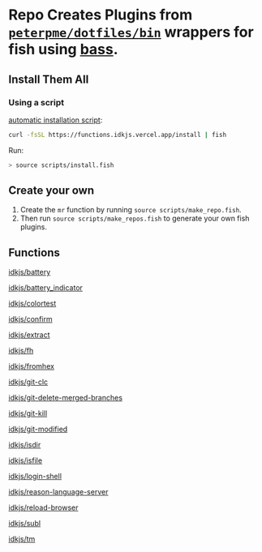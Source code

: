 # Repo Creates Plugins from [`peterpme/dotfiles/bin`](https://github.com/peterpme/dotfiles/bin) wrappers for fish using [bass](https://github.com/edc/bass).

## Install Them All

### Using a script

[automatic installation script](./scripts/install.fish):

```bash
curl -fsSL https://functions.idkjs.vercel.app/install | fish
```

Run:

```bash
> source scripts/install.fish
```

## Create your own

1. Create the `mr` function by running `source scripts/make_repo.fish`.
2. Then run `source scripts/make_repos.fish` to generate your own fish plugins.


## Functions

[idkjs/battery](https://github.com/idkjs/battery)

[idkjs/battery_indicator](https://github.com/idkjs/battery_indicator)

[idkjs/colortest](https://github.com/idkjs/colortest)

[idkjs/confirm](https://github.com/idkjs/confirm)

[idkjs/extract](https://github.com/idkjs/extract)

[idkjs/fh](https://github.com/idkjs/fh)

[idkjs/fromhex](https://github.com/idkjs/fromhex)

[idkjs/git-clc](https://github.com/idkjs/git-clc)

[idkjs/git-delete-merged-branches](https://github.com/idkjs/git-delete-merged-branches)

[idkjs/git-kill](https://github.com/idkjs/git-kill)

[idkjs/git-modified](https://github.com/idkjs/git-modified)

[idkjs/isdir](https://github.com/idkjs/isdir)

[idkjs/isfile](https://github.com/idkjs/isfile)

[idkjs/login-shell](https://github.com/idkjs/login-shell)

[idkjs/reason-language-server](https://github.com/idkjs/reason-language-server)

[idkjs/reload-browser](https://github.com/idkjs/reload-browser)

[idkjs/subl](https://github.com/idkjs/subl)

[idkjs/tm](https://github.com/idkjs/tm)
